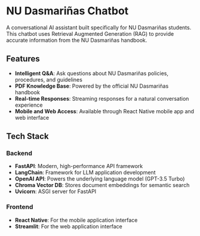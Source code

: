 # NU Dasmariñas Chatbot

A conversational AI assistant built specifically for NU Dasmariñas students. This chatbot uses Retrieval Augmented Generation (RAG) to provide accurate information from the NU Dasmariñas handbook.

## Features

- **Intelligent Q&A**: Ask questions about NU Dasmariñas policies, procedures, and guidelines
- **PDF Knowledge Base**: Powered by the official NU Dasmariñas handbook
- **Real-time Responses**: Streaming responses for a natural conversation experience
- **Mobile and Web Access**: Available through React Native mobile app and web interface

## Tech Stack

### Backend

- **FastAPI**: Modern, high-performance API framework
- **LangChain**: Framework for LLM application development
- **OpenAI API**: Powers the underlying language model (GPT-3.5 Turbo)
- **Chroma Vector DB**: Stores document embeddings for semantic search
- **Uvicorn**: ASGI server for FastAPI

### Frontend

- **React Native**: For the mobile application interface
- **Streamlit**: For the web application interface

